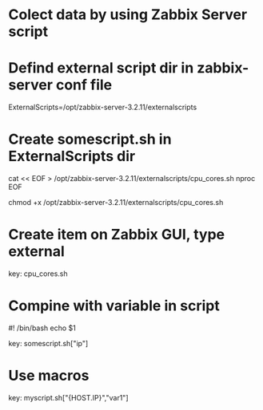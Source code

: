 # Colect data by using Zabbix Server script
# Defind external script dir in zabbix-server conf file
ExternalScripts=/opt/zabbix-server-3.2.11/externalscripts

# Create somescript.sh in ExternalScripts dir
cat << EOF > /opt/zabbix-server-3.2.11/externalscripts/cpu_cores.sh
nproc
EOF

chmod +x /opt/zabbix-server-3.2.11/externalscripts/cpu_cores.sh

# Create item on Zabbix GUI, type external 
key: cpu_cores.sh

# Compine with variable in script
#! /bin/bash
echo $1

key: somescript.sh["ip"]

# Use macros
key: myscript.sh["{HOST.IP}","var1"]


